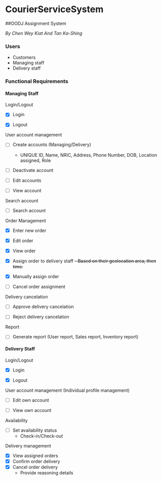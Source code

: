 # CourierServiceSystem
##OODJ Assignment System

*By Chen Wey Kiat And Tan Ka-Shing*


### Users
-   Customers
-	Managing staff
-	Delivery staff


### Functional Requirements

#### Managing Staff


Login/Logout
- [x]	Login
- [x]	Logout


User account management
- [ ]	Create accounts (Managing/Delivery)
    - UNIQUE ID, Name, NRIC, Address, Phone Number, DOB, Location assigned, Role
- [ ]	Deactivate account
- [ ]	Edit accounts
- [ ]	View account


Search account
- [ ]	Search account


Order Management
- [x]	Enter new order
- [x]	Edit order
- [x]	View order
- [x]	Assign order to delivery staff
     ~~- Based on their geolocation area, then time.~~
- [x]	Manually assign order
- [ ]	Cancel order assignment


Delivery cancelation
- [ ]	Approve delivery cancelation
- [ ]	Reject delivery cancelation


Report
- [ ]	Generate report (User report, Sales report, Inventory report)


#### Delivery Staff


Login/Logout
- [x]	Login
- [x]	Logout


User account management (Individual profile management)
- [ ]	Edit own account
- [ ]	View own account


Availability
- [ ]	Set availability status
    - Check-in/Check-out
    
    
Delivery management
- [x]	View assigned orders
- [x]	Confirm order delivery
- [x]	Cancel order delivery
    - Provide reasoning details
